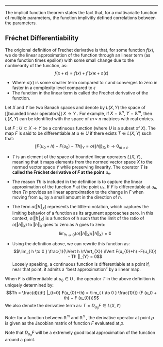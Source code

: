 ----
The implicit function theorem states the fact that, for a multivarialte function of multiple parameters, the function implivitly defined correlations between the parameters.

## Fréchet Differentiability

The origional definition of Frechet derivative is that, for some function $f(x)$, we do the linear approximation of the function through an linear term (as some function times epsilon) with some small change due to the nonlinearity of the function, as: $$f(x+\epsilon)= f(x) + f'(x)\epsilon+ o(\epsilon)$$
- Where $o(\epsilon)$ is some smaller term compared to $\epsilon$ and converges to zero in faster in a complexity level compared to $\epsilon$
- The function in the linear term is called the Frechet derivative of the function.

Let $X$ and $Y$ be two Banach spaces and denote by $L(X, Y )$ the space of [[bounded linear operators]] $X → Y$ . For example, if $X = \mathbb{R}^n$, $Y = \mathbb{R}^m$, then $L(X, Y )$ can be identified with the space of $m × n$ matrices with real entries.

Let $F:U \subset X\to Y$ be a continuous function (where $U$ is a subset of $X$). The map $F$ is said to be differentiable at $u \in U$ if there exists $T \in L(X,Y)$ such that: $$\lVert F(u_{0} +h) -F(u_{0}) - Th\rVert _{Y} = o(\lVert h \rVert )_{X} ,h\to 0_{m\times n}$$
- $T$ is an element of the space of bounded linear operators $L(X, Y)$, meaning that it maps elements from the normed vector space $X$ to the normed vector space $Y$ while preserving linearity. The operator $T$ **is called the Fréchet derivative of $F$ at the point** $u₀$.
  
- The reason $Th$ is included in the definition is to capture the linear approximation of the function $F$ at the point $u₀$. If $F$ is differentiable at $u₀$, then $Th$ provides an linear approximation to the change in $F$ when moving from $u₀$ by a small amount in the direction of $h$. 
  
- The term $o(‖h‖_X)$ represents the little-o notation, which captures the limiting behavior of a function as its argument approaches zero. In this context, $o(‖h‖_X)$ is a function of h such that the limit of the ratio of $o(‖h‖_X)$ to $‖h‖_X$ goes to zero as $h$ goes to zero: $$\lim _{h → 0} (o(‖h‖_X) / ‖h‖_X) = 0$$
- Using the definition above, we can rewrite this function as: $$\lim_{ h \to 0 } \frac{1}{\lVert h \rVert_{X}} \lVert F(u_{0}+h) -F(u_{0}) - Th ||_{Y} = 0$$
Loosely speaking, a continuous function is differentiable at a point if, near that point, it admits a “best approximation” by a linear map.

When $F$ is differentiable at $u_{0} ∈ U$ , the operator $T$ in the above definition is uniquely determined by: $$Th = \frac{d}{dt} |_{t=0} F(u_{0}+th) = \lim_{ t \to 0 } \frac{1}{t} (F (u_0 + th) − F (u_{0}))$$
We also denote the derivative term as: $T = D_{u_{0}}F \in L(X,Y)$

Note: for a function between $\mathbb{R}^m$ and $\mathbb{R}^n$ , the derivative operator at point $p$ is given as the Jacobian matrix of function $F$ evaluated at $p$.

Note that $D_{u_{0}}F$ will be a extremely good local approximation of the function around a point.

